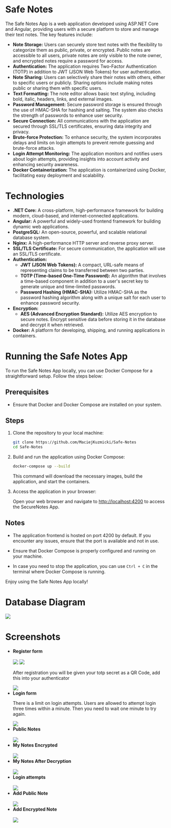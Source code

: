 # Safe Notes 
<p>The Safe Notes App is a web application developed using ASP.NET Core and Angular, providing users with a secure platform to store and manage their text notes. The key features include:</p>

<ul>
    <li><strong>Note Storage:</strong> Users can securely store text notes with the flexibility to categorize them as public, private, or encrypted. Public notes are accessible to all users, private notes are only visible to the note owner, and encrypted notes require a password for access.</li>
    <li><strong>Authentication:</strong> The application requires Two-Factor Authentication (TOTP) in addition to JWT (JSON Web Tokens) for user authentication.</li>
    <li><strong>Note Sharing:</strong> Users can selectively share their notes with others, either to specific users or publicly. Sharing options include making notes public or sharing them with specific users.</li>
    <li><strong>Text Formatting:</strong> The note editor allows basic text styling, including bold, italic, headers, links, and external images.</li>
    <li><strong>Password Management:</strong> Secure password storage is ensured through the use of HMAC-SHA for hashing and salting. The system also checks the strength of passwords to enhance user security.</li>
    <li><strong>Secure Connection:</strong> All communications with the application are secured through SSL/TLS certificates, ensuring data integrity and privacy.</li>
    <li><strong>Brute-force Protection:</strong> To enhance security, the system incorporates delays and limits on login attempts to prevent remote guessing and brute-force attacks.</li>
    <li><strong>Login Attempt Monitoring:</strong> The application monitors and notifies users about login attempts, providing insights into account activity and enhancing security awareness.</li>
    <li><strong>Docker Containerization:</strong> The application is containerized using Docker, facilitating easy deployment and scalability.</li>
</ul>

# Technologies
  <ul>
        <li><strong>.NET Core:</strong> A cross-platform, high-performance framework for building modern, cloud-based, and internet-connected applications.</li>
        <li><strong>Angular:</strong> A powerful and widely-used frontend framework for building dynamic web applications.</li>
        <li><strong>PostgreSQL:</strong> An open-source, powerful, and scalable relational database system.</li>
        <li><strong>Nginx:</strong> A high-performance HTTP server and reverse proxy server.</li>
        <li><strong>SSL/TLS Certificate:</strong> For secure communication, the application will use an SSL/TLS certificate.</li>
        <li><strong>Authentication:</strong>
            <ul>
                <li><strong>JWT (JSON Web Tokens):</strong> A compact, URL-safe means of representing claims to be transferred between two parties.</li>
                <li><strong>TOTP (Time-based One-Time Password):</strong> An algorithm that involves a time-based component in addition to a user's secret key to generate unique and time-limited passwords.</li>
                <li><strong>Password Hashing (HMAC-SHA):</strong> Utilize HMAC-SHA as the password hashing algorithm along with a unique salt for each user to enhance password security.</li>
            </ul>
        </li>
        <li><strong>Encryption:</strong>
            <ul>
                <li><strong>AES (Advanced Encryption Standard):</strong> Utilize AES encryption to secure notes. Encrypt sensitive data before storing it in the database and decrypt it when retrieved.</li>
            </ul>
        </li>
        <li><strong>Docker:</strong> A platform for developing, shipping, and running applications in containers.</li>
    </ul>

# Running the Safe Notes App

To run the Safe Notes App locally, you can use Docker Compose for a straightforward setup. Follow the steps below:

## Prerequisites

- Ensure that Docker and Docker Compose are installed on your system.

## Steps

1. Clone the repository to your local machine:

    ```bash
    git clone https://github.com/MaciejKuzmicki/Safe-Notes
    cd Safe-Notes
    ```

2. Build and run the application using Docker Compose:

    ```bash
    docker-compose up --build
    ```

    This command will download the necessary images, build the application, and start the containers.

3. Access the application in your browser:

    Open your web browser and navigate to [http://localhost:4200](http://localhost:4200) to access the SecureNotes App.

## Notes

- The application frontend is hosted on port 4200 by default. If you encounter any issues, ensure that the port is available and not in use.

- Ensure that Docker Compose is properly configured and running on your machine.

- In case you need to stop the application, you can use `Ctrl + C` in the terminal where Docker Compose is running.

Enjoy using the Safe Notes App locally!

# Database Diagram

<img src="Images/Database Diagram.png" style="max-width:100%; height: auto;">

# Screenshots

<ul>
  <li><strong>Register form</strong></li>
  <br />
  <img src="Images/Register_Incorrect_data.png" style="max-width: 100%; height: auto;">
  <img src="Images/Register.png" style="max-width: 100%; height: auto;">
  <p>After registration you will be given your totp secret as a QR Code, add this into your authenticator</p>
  <img src="Images/QR_Code.png" style="max-width: 100%; height: auto;">

  <li><strong>Login form</strong></li>
    <p>There is a limit on login attempts. Users are allowed to attempt login three times within a minute. Then you need to wait one minute to try again.</p>
  <img src="Images/Login_Limit.png" style="max-width: 100%; height: auto;">

  <li><strong>Public Notes</strong></li>
  <br />
  <img src="Images/Public_Notes.png" style="max-width: 100%; height: auto;">

  <li><strong>My Notes Encrypted</strong></li>
  <br />
  <img src="Images/My_Notes_Encrypted.png" style="max-width: 100%; height: auto;">
  
  <li><strong>My Notes After Decryption</strong></li>
  <br />
  <img src="Images/My_Notes_Decrypted.png" style="max-width: 100%; height: auto;">

  <li><strong>Login attempts</strong></li>
  <br />
  <img src="Images/Login_Attempts.png" style="max-width: 100%; height: auto;">
  
  <li><strong>Add Public Note</strong></li>
  <br />
  <img src="Images/Add_Note.png" style="max-width: 100%; height: auto;">

  <li><strong>Add Encrypted Note</strong></li>
  <br />
  <img src="Images/Add_Note_Encrypted.png" style="max-width: 100%; height: auto;">

  
</ul>

